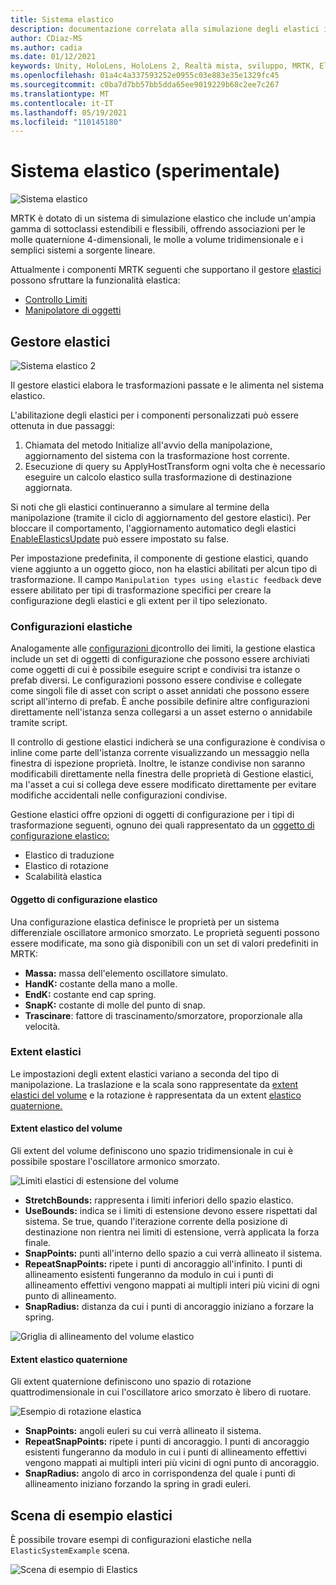 ```yaml
---
title: Sistema elastico
description: documentazione correlata alla simulazione degli elastici in MRTK
author: CDiaz-MS
ms.author: cadia
ms.date: 01/12/2021
keywords: Unity, HoloLens, HoloLens 2, Realtà mista, sviluppo, MRTK, ElasticsSystem,
ms.openlocfilehash: 01a4c4a337593252e0955c03e883e35e1329fc45
ms.sourcegitcommit: c0ba7d7bb57bb5dda65ee9019229b68c2ee7c267
ms.translationtype: MT
ms.contentlocale: it-IT
ms.lasthandoff: 05/19/2021
ms.locfileid: "110145180"
---
```

# <a name="elastic-system-experimental"></a>Sistema elastico (sperimentale)

![Sistema elastico](../images/elastics/Elastics_Main1.gif)

MRTK è dotato di un sistema di simulazione elastico che include un'ampia gamma di sottoclassi estendibili e flessibili, offrendo associazioni per le molle quaternione 4-dimensionali, le molle a volume tridimensionale e i semplici sistemi a sorgente lineare.

Attualmente i componenti MRTK seguenti che supportano il gestore [elastici](xref:Microsoft.MixedReality.Toolkit.Experimental.Physics.ElasticsManager) possono sfruttare la funzionalità elastica:

- [Controllo Limiti](../ux-building-blocks/bounds-control.md)
- [Manipolatore di oggetti](../ux-building-blocks/object-manipulator.md)

## <a name="elastics-manager"></a>Gestore elastici

![Sistema elastico 2](../images/elastics/Elastics_Main.gif)

Il gestore elastici elabora le trasformazioni passate e le alimenta nel sistema elastico.

L'abilitazione degli elastici per i componenti personalizzati può essere ottenuta in due passaggi:

1. Chiamata del metodo Initialize all'avvio della manipolazione, aggiornamento del sistema con la trasformazione host corrente.
1. Esecuzione di query su ApplyHostTransform ogni volta che è necessario eseguire un calcolo elastico sulla trasformazione di destinazione aggiornata.

Si noti che gli elastici continueranno a simulare al termine della manipolazione (tramite il ciclo di aggiornamento del gestore elastici). Per bloccare il comportamento, l'aggiornamento automatico degli elastici [EnableElasticsUpdate](xref:Microsoft.MixedReality.Toolkit.Experimental.Physics.ElasticsManager.EnableElasticsUpdate) può essere impostato su false.

Per impostazione predefinita, il componente di gestione elastici, quando viene aggiunto a un oggetto gioco, non ha elastici abilitati per alcun tipo di trasformazione.
Il campo `Manipulation types using elastic feedback` deve essere abilitato per tipi di trasformazione specifici per creare la configurazione degli elastici e gli extent per il tipo selezionato.

### <a name="elastics-configurations"></a>Configurazioni elastiche

Analogamente alle [configurazioni di](../ux-building-blocks/bounds-control.md#configuration-objects)controllo dei limiti, la gestione elastica include un set di oggetti di configurazione che possono essere archiviati come oggetti di cui è possibile eseguire script e condivisi tra istanze o prefab diversi. Le configurazioni possono essere condivise e collegate come singoli file di asset con script o asset annidati che possono essere script all'interno di prefab. È anche possibile definire altre configurazioni direttamente nell'istanza senza collegarsi a un asset esterno o annidabile tramite script.

Il controllo di gestione elastici indicherà se una configurazione è condivisa o inline come parte dell'istanza corrente visualizzando un messaggio nella finestra di ispezione proprietà. Inoltre, le istanze condivise non saranno modificabili direttamente nella finestra delle proprietà di Gestione elastici, ma l'asset a cui si collega deve essere modificato direttamente per evitare modifiche accidentali nelle configurazioni condivise.

Gestione elastici offre opzioni di oggetti di configurazione per i tipi di trasformazione seguenti, ognuno dei quali rappresentato da un [oggetto di configurazione elastico:](#elastic-configuration-object)

- Elastico di traduzione
- Elastico di rotazione
- Scalabilità elastica

#### <a name="elastic-configuration-object"></a>Oggetto di configurazione elastico

Una configurazione elastica definisce le proprietà per un sistema differenziale oscillatore armonico smorzato.
Le proprietà seguenti possono essere modificate, ma sono già disponibili con un set di valori predefiniti in MRTK:

- **Massa:** massa dell'elemento oscillatore simulato.
- **HandK:** costante della mano a molle.
- **EndK:** costante end cap spring.
- **SnapK:** costante di molle del punto di snap.
- **Trascinare**: fattore di trascinamento/smorzatore, proporzionale alla velocità.

### <a name="elastics-extents"></a>Extent elastici

Le impostazioni degli extent elastici variano a seconda del tipo di manipolazione. La traslazione e la scala sono rappresentate da [extent elastici del volume](#volume-elastic-extent) e la rotazione è rappresentata da un extent [elastico quaternione.](#quaternion-elastic-extent)

#### <a name="volume-elastic-extent"></a>Extent elastico del volume

Gli extent del volume definiscono uno spazio tridimensionale in cui è possibile spostare l'oscillatore armonico smorzato.

![Limiti elastici di estensione del volume](../images/elastics/Elastics_Volume_Bounds.gif)

- **StretchBounds:** rappresenta i limiti inferiori dello spazio elastico.
- **UseBounds:** indica se i limiti di estensione devono essere rispettati dal sistema. Se true, quando l'iterazione corrente della posizione di destinazione non rientra nei limiti di estensione, verrà applicata la forza finale.
- **SnapPoints:** punti all'interno dello spazio a cui verrà allineato il sistema.
- **RepeatSnapPoints:** ripete i punti di ancoraggio all'infinito. I punti di allineamento esistenti fungeranno da modulo in cui i punti di allineamento effettivi vengono mappati ai multipli interi più vicini di ogni punto di allineamento.
- **SnapRadius:** distanza da cui i punti di ancoraggio iniziano a forzare la spring.

![Griglia di allineamento del volume elastico](../images/elastics/Elastics_Volume_Snap.gif)

#### <a name="quaternion-elastic-extent"></a>Extent elastico quaternione

Gli extent quaternione definiscono uno spazio di rotazione quattrodimensionale in cui l'oscillatore arico smorzato è libero di ruotare.

![Esempio di rotazione elastica](../images/elastics/Elastics_Rotation.gif)

- **SnapPoints:** angoli euleri su cui verrà allineato il sistema.
- **RepeatSnapPoints:** ripete i punti di ancoraggio. I punti di ancoraggio esistenti fungeranno da modulo in cui i punti di allineamento effettivi vengono mappati ai multipli interi più vicini di ogni punto di ancoraggio.
- **SnapRadius:** angolo di arco in corrispondenza del quale i punti di allineamento iniziano forzando la spring in gradi euleri.

## <a name="elastics-example-scene"></a>Scena di esempio elastici

È possibile trovare esempi di configurazioni elastiche nella `ElasticSystemExample` scena.

![Scena di esempio di Elastics](../images/elastics/Elastics_Example_Scene.png)
